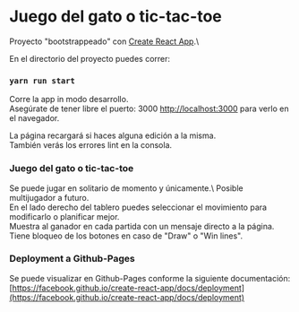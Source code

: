 # Juego del gato o tic-tac-toe

Proyecto "bootstrappeado" con [Create React App](https://github.com/facebook/create-react-app).\

En el directorio del proyecto puedes correr:

### `yarn run start`

Corre la app in modo desarrollo.\
Asegúrate de tener libre el puerto: 3000 [http://localhost:3000](http://localhost:3000) para verlo en el navegador.

La página recargará si haces alguna edición a la misma.\
También verás los errores lint en la consola.

### Juego del gato o tic-tac-toe

Se puede jugar en solitario de momento y únicamente.\ Posible multijugador a futuro.\
En el lado derecho del tablero puedes seleccionar el movimiento para modificarlo o planificar mejor.\
Muestra al ganador en cada partida con un mensaje directo a la página.\
Tiene bloqueo de los botones en caso de "Draw" o "Win lines".

### Deployment a Github-Pages

Se puede visualizar en Github-Pages conforme la siguiente documentación: [https://facebook.github.io/create-react-app/docs/deployment](https://facebook.github.io/create-react-app/docs/deployment)
